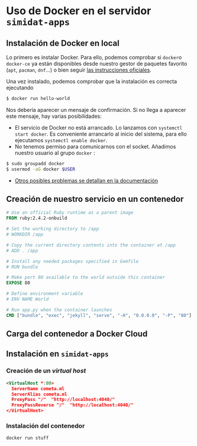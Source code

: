 # Uso de Docker en el servidor `simidat-apps`

## Instalación de Docker en local

Lo primero es instalar Docker. Para ello, podemos comprobar si `docker`o `docker-ce` ya están disponibles desde nuestro gestor de paquetes favorito (`apt`, `pacman`, `dnf`...) o bien seguir [las instrucciones oficiales](https://www.docker.com/community-edition).

Una vez instalado, podemos comprobar que la instalación es correcta ejecutando
~~~bash
$ docker run hello-world
~~~
Nos debería aparecer un mensaje de confirmación. Si no llega a aparecer este mensaje, hay varias posibilidades:

- El servicio de Docker no está arrancado. Lo lanzamos con `systemctl start docker`. Es conveniente arrancarlo al inicio del sistema, para ello ejecutamos `systemctl enable docker`.
- No tenemos permiso para comunicarnos con el socket. Añadimos nuestro usuario al grupo `docker` :
~~~bash
$ sudo groupadd docker
$ usermod -aG docker $USER
~~~
- [Otros posibles problemas se detallan en la documentación](https://docs.docker.com/engine/installation/linux/linux-postinstall/)

## Creación de nuestro servicio en un contenedor

~~~Dockerfile
# Use an official Ruby runtime as a parent image
FROM ruby:2.4.2-onbuild

# Set the working directory to /app
# WORKDIR /app

# Copy the current directory contents into the container at /app
# ADD . /app

# Install any needed packages specified in Gemfile
# RUN bundle

# Make port 80 available to the world outside this container
EXPOSE 80

# Define environment variable
# ENV NAME World

# Run app.py when the container launches
CMD ["bundle", "exec", "jekyll", "serve", "-H", "0.0.0.0", "-P", "80"]
~~~

## Carga del contenedor a Docker Cloud

## Instalación en `simidat-apps`

### Creación de un *virtual host*

~~~xml
<VirtualHost *:80>
  ServerName cometa.ml
  ServerAlias cometa.ml
  ProxyPass "/"  "http://localhost:4040/"
  ProxyPassReverse "/"  "http://localhost:4040/"
</VirtualHost>
~~~

### Instalación del contenedor

~~~bash
docker run stuff
~~~
<!--stackedit_data:
eyJoaXN0b3J5IjpbLTIxMjI2NzI3OTZdfQ==
-->
